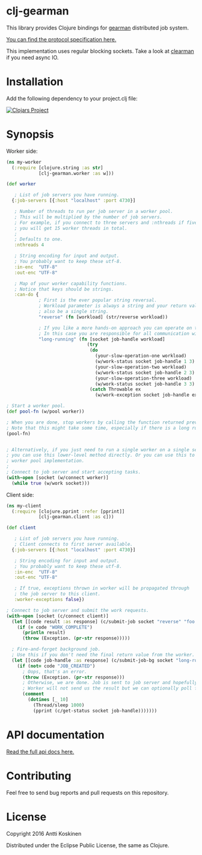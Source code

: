 # clj-gearman

This library provides Clojure bindings for [gearman](http://gearman.org/) distributed job system.

[You can find the protocol specification here.](http://gearman.org/protocol/)

This implementation uses regular blocking sockets.
Take a look at [clearman](https://github.com/joshrotenberg/clearman) if you need async IO.

# Installation

Add the following dependency to your project.clj file:

[![Clojars Project](https://clojars.org/clj-gearman/latest-version.svg)](https://clojars.org/clj-gearman)

# Synopsis

Worker side:

```clojure
(ns my-worker
  (:require [clojure.string :as str]
            [clj-gearman.worker :as w]))

(def worker

   ; List of job servers you have running.
  {:job-servers [{:host "localhost" :port 4730}]

   ; Number of threads to run per job server in a worker pool.
   ; This will be multiplied by the number of job servers.
   ; For example, if you connect to three servers and :nthreads if five,
   ; you will get 15 worker threads in total.
   ;
   ; Defaults to one.
   :nthreads 4

   ; String encoding for input and output.
   ; You probably want to keep these utf-8.
   :in-enc  "UTF-8"
   :out-enc "UTF-8"

   ; Map of your worker capability functions.
   ; Notice that keys should be strings.
   :can-do {
            ; First is the ever popular string reversal.
            ; Workload parameter is always a string and your return value must
            ; also be a single string.
            "reverse" (fn [workload] (str/reverse workload))

            ; If you like a more hands-on approach you can operate on the worker socket directly.
            ; In this case you are responsible for all communication with the job server.
            "long-running" (fn [socket job-handle workload]
                              (try
                               (do
                                 (your-slow-operation-one workload)
                                 (w/work-status socket job-handle 1 3)
                                 (your-slow-operation-two workload)
                                 (w/work-status socket job-handle 2 3)
                                 (your-slow-operation-three workload)
                                 (w/work-status socket job-handle 3 3)
                               (catch Throwable ex
                                 (w/work-exception socket job-handle ex))))}})

; Start a worker pool.
(def pool-fn (w/pool worker))

; When you are done, stop workers by calling the function returned previously.
; Note that this might take some time, especially if there is a long running task in progress.
(pool-fn)


; Alternatively, if you just need to run a single worker on a single server
; you can use this lower-level method directly. Or you can use this to create your own
; worker pool implementation.
;
; Connect to job server and start accepting tasks.
(with-open [socket (w/connect worker)]
  (while true (w/work socket)))

```


Client side:

```clojure
(ns my-client
  (:require [clojure.pprint :refer [pprint]]
            [clj-gearman.client :as c]))

(def client

   ; List of job servers you have running.
   ; Client connects to first server available.
  {:job-servers [{:host "localhost" :port 4730}]

   ; String encoding for input and output.
   ; You probably want to keep these utf-8.
   :in-enc  "UTF-8"
   :out-enc "UTF-8"

   ; If true, exceptions thrown in worker will be propagated through
   ; the job server to this client.
   :worker-exceptions false})

; Connect to job server and submit the work requests.
(with-open [socket (c/connect client)]
  (let [[code result :as response] (c/submit-job socket "reverse" "foo bar baz")]
    (if (= code "WORK_COMPLETE")
      (println result)
      (throw (Exception. (pr-str response)))))

  ; Fire-and-forget background job.
  ; Use this if you don't need the final return value from the worker.
  (let [[code job-handle :as response] (c/submit-job-bg socket "long-running" "Our workload string")]
    (if (not= code "JOB_CREATED")
      ; Oops, that's an error.
      (throw (Exception. (pr-str response)))
      ; Otherwise, we are done. Job is sent to job server and hopefully some worker will pick it up.
      ; Worker will not send us the result but we can optionally poll for status of the task.
      (comment
        (dotimes [_ 10]
          (Thread/sleep 1000)
          (pprint (c/get-status socket job-handle)))))))

```

# API documentation

[Read the full api docs here.](https://ajk.github.io/clj-gearman/index.html)


# Contributing

Feel free to send bug reports and pull requests on this repository.

# License

Copyright 2016 Antti Koskinen

Distributed under the Eclipse Public License, the same as Clojure.
